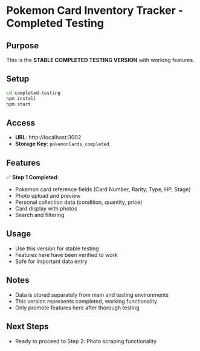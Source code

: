 # Pokemon Card Inventory Tracker - Completed Testing

## Purpose
This is the **STABLE COMPLETED TESTING VERSION** with working features.

## Setup
```bash
cd completed-testing
npm install
npm start
```

## Access
- **URL**: http://localhost:3002
- **Storage Key**: `pokemonCards_completed`

## Features
✅ **Step 1 Completed**:
- Pokemon card reference fields (Card Number, Rarity, Type, HP, Stage)
- Photo upload and preview
- Personal collection data (condition, quantity, price)
- Card display with photos
- Search and filtering

## Usage
- Use this version for stable testing
- Features here have been verified to work
- Safe for important data entry

## Notes
- Data is stored separately from main and testing environments
- This version represents completed, working functionality
- Only promote features here after thorough testing

## Next Steps
- Ready to proceed to Step 2: Photo scraping functionality
